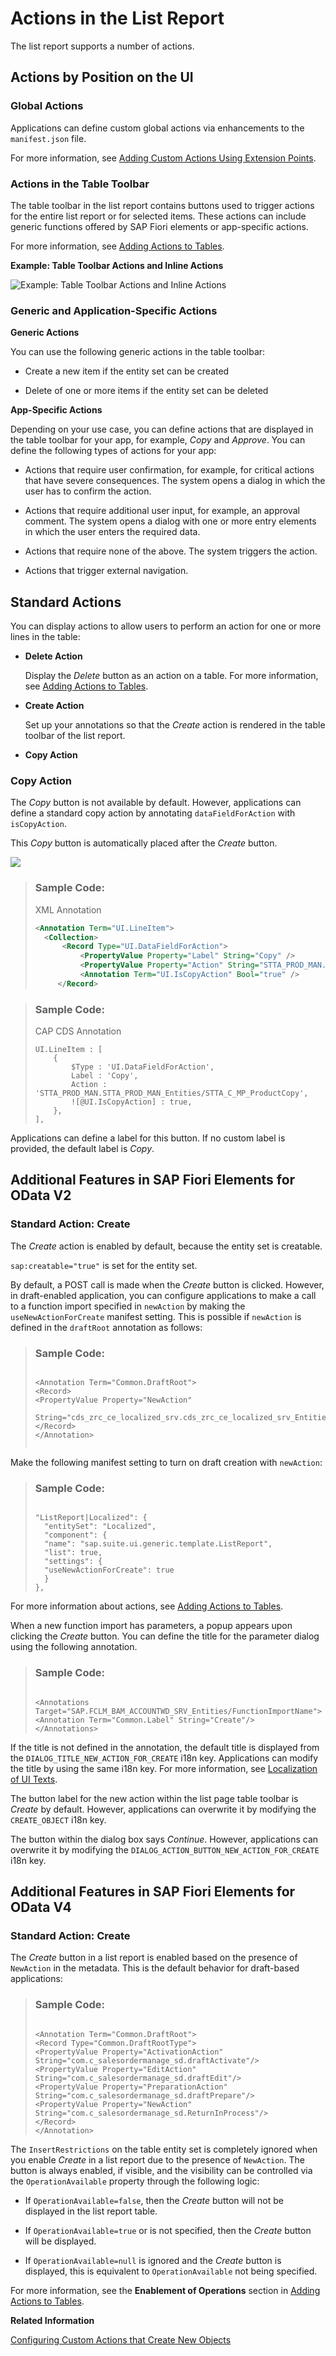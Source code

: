<!-- loio993e99eae4414b73bc7afef9518c79bf -->

# Actions in the List Report

The list report supports a number of actions.



<a name="loio993e99eae4414b73bc7afef9518c79bf__section_rfx_pry_cnb"/>

## Actions by Position on the UI



### Global Actions

Applications can define custom global actions via enhancements to the `manifest.json` file.

For more information, see [Adding Custom Actions Using Extension Points](adding-custom-actions-using-extension-points-7619517.md).



### Actions in the Table Toolbar

The table toolbar in the list report contains buttons used to trigger actions for the entire list report or for selected items. These actions can include generic functions offered by SAP Fiori elements or app-specific actions.

For more information, see [Adding Actions to Tables](adding-actions-to-tables-b623e0b.md).

  
  
**Example: Table Toolbar Actions and Inline Actions**

![](images/Actions_in_the_Table_Toolbar_856c5a4.jpg "Example: Table Toolbar Actions and Inline Actions")



### **Generic and Application-Specific Actions**

**Generic Actions**

You can use the following generic actions in the table toolbar:

-   Create a new item if the entity set can be created

-   Delete of one or more items if the entity set can be deleted


**App-Specific Actions**

Depending on your use case, you can define actions that are displayed in the table toolbar for your app, for example, *Copy* and *Approve*. You can define the following types of actions for your app:

-   Actions that require user confirmation, for example, for critical actions that have severe consequences. The system opens a dialog in which the user has to confirm the action.

-   Actions that require additional user input, for example, an approval comment. The system opens a dialog with one or more entry elements in which the user enters the required data.

-   Actions that require none of the above. The system triggers the action.

-   Actions that trigger external navigation.




<a name="loio993e99eae4414b73bc7afef9518c79bf__section_qzm_wjs_tnb"/>

## Standard Actions

You can display actions to allow users to perform an action for one or more lines in the table:

-   **Delete Action**

    Display the *Delete* button as an action on a table. For more information, see [Adding Actions to Tables](adding-actions-to-tables-b623e0b.md).

-   **Create Action**

    Set up your annotations so that the *Create* action is rendered in the table toolbar of the list report.

-   **Copy Action**




### Copy Action

The *Copy* button is not available by default. However, applications can define a standard copy action by annotating `dataFieldForAction` with `isCopyAction`.

This *Copy* button is automatically placed after the *Create* button.

![](images/Copy_Action_in_the_List_Report_f337b65.png)

> ### Sample Code:  
> XML Annotation
> 
> ```xml
> <Annotation Term="UI.LineItem">
>   <Collection>
>       <Record Type="UI.DataFieldForAction">
>           <PropertyValue Property="Label" String="Copy" />
>           <PropertyValue Property="Action" String="STTA_PROD_MAN.STTA_PROD_MAN_Entities/STTA_C_MP_ProductCopy" />
>           <Annotation Term="UI.IsCopyAction" Bool="true" />
>      </Record>
> 
> ```

> ### Sample Code:  
> CAP CDS Annotation
> 
> ```
> UI.LineItem : [
>     {
>         $Type : 'UI.DataFieldForAction',
>         Label : 'Copy',
>         Action : 'STTA_PROD_MAN.STTA_PROD_MAN_Entities/STTA_C_MP_ProductCopy',
>         ![@UI.IsCopyAction] : true,
>     },
> ], 
> 
> ```

Applications can define a label for this button. If no custom label is provided, the default label is *Copy*.



<a name="loio993e99eae4414b73bc7afef9518c79bf__section_ryd_n3h_mtb"/>

## Additional Features in SAP Fiori Elements for OData V2



### Standard Action: Create

The *Create* action is enabled by default, because the entity set is creatable.

`sap:creatable="true"` is set for the entity set.

By default, a POST call is made when the *Create* button is clicked. However, in draft-enabled application, you can configure applications to make a call to a function import specified in `newAction` by making the `useNewActionForCreate` manifest setting. This is possible if `newAction` is defined in the `draftRoot` annotation as follows:

> ### Sample Code:  
> ```
> 
> <Annotation Term="Common.DraftRoot">
> <Record>
> <PropertyValue Property="NewAction" 
>     String="cds_zrc_ce_localized_srv.cds_zrc_ce_localized_srv_Entities/Create"/>
> </Record>
> </Annotation>
> 
> 
> ```

Make the following manifest setting to turn on draft creation with `newAction`:

> ### Sample Code:  
> ```
> 
> "ListReport|Localized": {
> 	"entitySet": "Localized",
> 	"component": {
> 	"name": "sap.suite.ui.generic.template.ListReport",
> 	"list": true,
> 	"settings": {
> 	"useNewActionForCreate": true
> 	}
> },
> ```

For more information about actions, see [Adding Actions to Tables](adding-actions-to-tables-b623e0b.md).

When a new function import has parameters, a popup appears upon clicking the *Create* button. You can define the title for the parameter dialog using the following annotation.

> ### Sample Code:  
> ```
> 
> <Annotations Target="SAP.FCLM_BAM_ACCOUNTWD_SRV_Entities/FunctionImportName">
> <Annotation Term="Common.Label" String="Create"/>
> </Annotations>
> 
> ```

If the title is not defined in the annotation, the default title is displayed from the `DIALOG_TITLE_NEW_ACTION_FOR_CREATE` i18n key. Applications can modify the title by using the same i18n key. For more information, see [Localization of UI Texts](localization-of-ui-texts-b8cb649.md).

The button label for the new action within the list page table toolbar is *Create* by default. However, applications can overwrite it by modifying the `CREATE_OBJECT` i18n key.

The button within the dialog box says *Continue*. However, applications can overwrite it by modifying the `DIALOG_ACTION_BUTTON_NEW_ACTION_FOR_CREATE` i18n key.



## Additional Features in SAP Fiori Elements for OData V4



### Standard Action: Create

The *Create* button in a list report is enabled based on the presence of `NewAction` in the metadata. This is the default behavior for draft-based applications:

> ### Sample Code:  
> ```
> 
> <Annotation Term="Common.DraftRoot">
> <Record Type="Common.DraftRootType">
> <PropertyValue Property="ActivationAction" String="com.c_salesordermanage_sd.draftActivate"/>
> <PropertyValue Property="EditAction" String="com.c_salesordermanage_sd.draftEdit"/>
> <PropertyValue Property="PreparationAction" String="com.c_salesordermanage_sd.draftPrepare"/>
> <PropertyValue Property="NewAction" String="com.c_salesordermanage_sd.ReturnInProcess"/>
> </Record>
> </Annotation>
> ```

The `InsertRestrictions` on the table entity set is completely ignored when you enable *Create* in a list report due to the presence of `NewAction`. The button is always enabled, if visible, and the visibility can be controlled via the `OperationAvailable` property through the following logic:

-   If `OperationAvailable=false`, then the *Create* button will not be displayed in the list report table.

-   If `OperationAvailable=true` or is not specified, then the *Create* button will be displayed.

-   If `OperationAvailable=null` is ignored and the *Create* button is displayed, this is equivalent to `OperationAvailable` not being specified.


For more information, see the **Enablement of Operations** section in [Adding Actions to Tables](adding-actions-to-tables-b623e0b.md).

**Related Information**  


[Configuring Custom Actions that Create New Objects](configuring-custom-actions-that-create-new-objects-8cd6877.md "Applications can configure custom actions that create new objects.")


